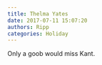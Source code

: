 ```yaml
---
title: Thelma Yates
date: 2017-07-11 15:07:20
authors: Ripp
categories: Holiday
---
```


 Only a goob would miss Kant.